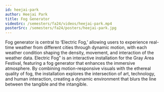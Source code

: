 ```yaml
---
id: heejai-park
author: Heejai Park
title: Fog Generator
videoSrc: /semesters/fa24/videos/heejai-park.mp4
posterSrc: /semesters/fa24/posters/heejai-park.jpg
---
```


Fog generator is central to ‘Electric Fog,’ allowing users to experience real-time weather from different cities through dynamic motion, with each weather condition shaping the density, movement, and interaction of the weather data. Electric Fog” is an interactive installation for the Gray Area Festival, featuring a fog generator that enhances the immersive atmosphere. By combining motion-responsive visuals with the ethereal quality of fog, the installation explores the intersection of art, technology, and human interaction, creating a dynamic environment that blurs the line between the tangible and the intangible.
